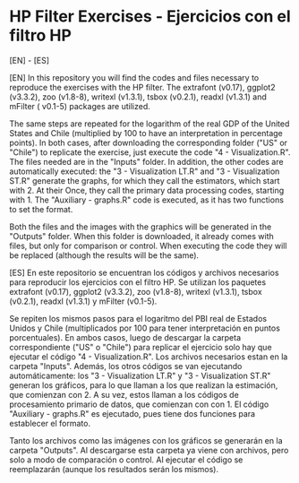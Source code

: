 # HP Filter Exercises - Ejercicios con el filtro HP

[EN] - [ES]

[EN] In this repository you will find the codes and files necessary to reproduce the exercises with the HP filter. The extrafont (v0.17), ggplot2 (v3.3.2), zoo (v1.8-8), writexl (v1.3.1), tsbox (v0.2.1), readxl (v1.3.1) and mFilter ( v0.1-5) packages are utilized.

The same steps are repeated for the logarithm of the real GDP of the United States and Chile (multiplied by 100 to have an interpretation in percentage points). In both cases, after downloading the corresponding folder ("US" or "Chile") to replicate the exercise, just execute the code "4 - Visualization.R". The files needed are in the "Inputs" folder. In addition, the other codes are automatically executed: the "3 - Visualization LT.R" and "3 - Visualization ST.R" generate the graphs, for which they call the estimators, which start with 2. At their Once, they call the primary data processing codes, starting with 1. The "Auxiliary - graphs.R" code is executed, as it has two functions to set the format.

Both the files and the images with the graphics will be generated in the "Outputs" folder. When this folder is downloaded, it already comes with files, but only for comparison or control. When executing the code they will be replaced (although the results will be the same). 

[ES] En este repositorio se encuentran los códigos y archivos necesarios para reproducir los ejercicios con el filtro HP. Se utilizan los paquetes extrafont (v0.17), ggplot2 (v3.3.2),  zoo (v1.8-8), writexl (v1.3.1), tsbox (v0.2.1), readxl (v1.3.1) y mFilter (v0.1-5).

Se repiten los mismos pasos para el logaritmo del PBI real de Estados Unidos y Chile (multiplicados por 100 para tener interpretación en puntos porcentuales). En ambos casos, luego de descargar la carpeta correspondiente ("US" o "Chile") para replicar el ejercicio solo hay que ejecutar el código "4 - Visualization.R". Los archivos necesarios estan en la carpeta "Inputs". Además, los otros códigos se van ejecutando automáticamente: los "3 - Visualization LT.R" y "3 - Visualization ST.R" generan los gráficos, para lo que llaman a los que realizan la estimación, que comienzan con 2. A su vez, estos llaman a los códigos de procesamiento primario de datos, que comienzan con con 1. El código "Auxiliary - graphs.R" es ejecutado, pues tiene dos funciones para establecer el formato.

Tanto los archivos como las imágenes con los gráficos se generarán en la carpeta "Outputs". Al descargarse esta carpeta ya viene con archivos, pero solo a modo de comparación o control. Al ejecutar el código se reemplazarán (aunque los resultados serán los mismos).
